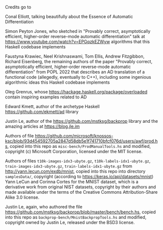 Credits go to

Conal Elliott, talking beautifully about the Essence of Automatic Differentiation

Simon Peyton Jones, who sketched in "Provably correct, asymptotically efficient, higher-order reverse-mode automatic differentiation" talk at https://www.youtube.com/watch?v=EPGqzkEZWyw algorithms that this Haskell codebase implements

Faustyna Krawiec, Neel Krishnaswami, Tom Ellis, Andrew Fitzgibbon, Richard Eisenberg, the remaining authors of the paper "Provably correct, asymptotically efficient, higher-order reverse-mode automatic differentiation" from POPL 2022 that describes an AD translation of a functional code (allegedly, eventually to C++), including some ingenious algorithmic ideas this Haskell codebase implements

Oleg Grenrus, whose https://hackage.haskell.org/package/overloaded contain inspiring examples related to AD

Edward Kmett, author of the archetype Haskell https://github.com/ekmett/ad library

Justin Le, author of the https://github.com/mstksg/backprop library and the amazing articles at https://blog.jle.im



Authors of file https://github.com/microsoft/knossos-ksc/blob/93d454592705a2847d58db5e1f741710bfcf076d/users/awf/prod.hs, copied into this repo as `misc-bench/ProdManualTools.hs` and modified, copyright (c) Microsoft Corporation, licensed under the MIT license.

Authors of files `t10k-images-idx3-ubyte.gz`, `t10k-labels-idx1-ubyte.gz`, `train-images-idx3-ubyte.gz`, `train-labels-idx1-ubyte.gz` from http://yann.lecun.com/exdb/mnist, copied into this repo into directory `samplesData/`, copyright (according to https://keras.io/api/datasets/mnist) Yann LeCun and Corinna Cortes for the MNIST dataset, which is a derivative work from original NIST datasets, copyright by their authors and made available under the terms of the Creative Commons Attribution-Share Alike 3.0 license.

Justin Le, again, who authored the file https://github.com/mstksg/backprop/blob/master/bench/bench.hs, copied into this repo as `backprop-bench/MnistBackpropTools.hs` and modified, copyright owned by Justin Le, released under the BSD3 license.
